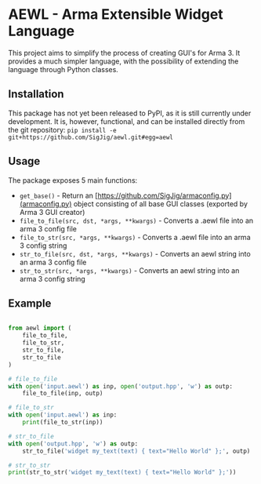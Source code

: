 
# AEWL - Arma Extensible Widget Language
This project aims to simplify the process of creating GUI's for Arma 3. It provides a much simpler language, with the possibility of extending the language through Python classes.

## Installation
This package has not yet been released to PyPI, as it is still currently under development.
It is, however, functional, and can be installed directly from the git repository:
```pip install -e git+https://github.com/SigJig/aewl.git#egg=aewl```

## Usage
The package exposes 5 main functions:
* `get_base()` - Return an [https://github.com/SigJig/armaconfig.py](armaconfig.py) object consisting of all base GUI classes (exported by Arma 3 GUI creator)
* `file_to_file(src, dst, *args, **kwargs)` - Converts a .aewl file into an arma 3 config file
* `file_to_str(src, *args, **kwargs)` - Converts a .aewl file into an arma 3 config string
* `str_to_file(src, dst, *args, **kwargs)` - Converts an aewl string into an arma 3 config file
* `str_to_str(src, *args, **kwargs)` - Converts an aewl string into an arma 3 config string

## Example

```python

from aewl import (
    file_to_file,
    file_to_str,
    str_to_file,
    str_to_file
)

# file_to_file
with open('input.aewl') as inp, open('output.hpp', 'w') as outp:
    file_to_file(inp, outp)

# file_to_str
with open('input.aewl') as inp:
    print(file_to_str(inp))

# str_to_file
with open('output.hpp', 'w') as outp:
    str_to_file('widget my_text(text) { text="Hello World" };', outp)

# str_to_str
print(str_to_str('widget my_text(text) { text="Hello World" };'))

```